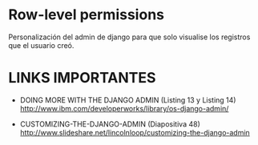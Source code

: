<h1>Row-level permissions</h1>
Personalización del admin de django para que solo visualise los registros que el usuario creó.

<h1>LINKS IMPORTANTES</h1>

+ DOING MORE WITH THE DJANGO ADMIN (Listing 13 y Listing 14)<br />
http://www.ibm.com/developerworks/library/os-django-admin/<br />

+ CUSTOMIZING-THE-DJANGO-ADMIN (Diapositiva 48)<br />
http://www.slideshare.net/lincolnloop/customizing-the-django-admin

